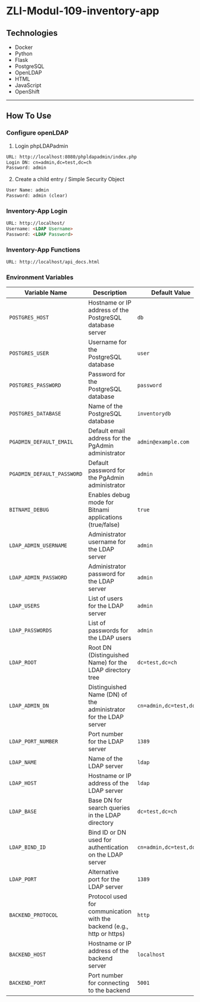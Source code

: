 # ZLI-Modul-109-inventory-app

## Technologies

- Docker
- Python
- Flask
- PostgreSQL
- OpenLDAP
- HTML
- JavaScript
- OpenShift

---

## How To Use

### Configure openLDAP

1. Login phpLDAPadmin

```html
URL: http://localhost:8080/phpldapadmin/index.php
Login DN: cn=admin,dc=test,dc=ch
Password: admin
```

2. Create a child entry / Simple Security Object

```html
User Name: admin
Password: admin (clear)
```

### Inventory-App Login

```html
URL: http://localhost/
Username: <LDAP Username>
Password: <LDAP Password>
```

### Inventory-App Functions

```html
URL: http://localhost/api_docs.html
```

### Environment Variables

| Variable Name             | Description                                                                                   | Default Value               | Required |
|---------------------------|-----------------------------------------------------------------------------------------------|-----------------------------|----------|
| `POSTGRES_HOST`           | Hostname or IP address of the PostgreSQL database server                                      | `db`                        | Yes      |
| `POSTGRES_USER`           | Username for the PostgreSQL database                                                          | `user`                      | Yes      |
| `POSTGRES_PASSWORD`       | Password for the PostgreSQL database                                                          | `password`                  | Yes      |
| `POSTGRES_DATABASE`       | Name of the PostgreSQL database                                                               | `inventorydb`               | Yes      |
| `PGADMIN_DEFAULT_EMAIL`   | Default email address for the PgAdmin administrator                                           | `admin@example.com`         | Yes      |
| `PGADMIN_DEFAULT_PASSWORD`| Default password for the PgAdmin administrator                                                | `admin`                     | Yes      |
| `BITNAMI_DEBUG`           | Enables debug mode for Bitnami applications (true/false)                                      | `true`                      | No       |
| `LDAP_ADMIN_USERNAME`     | Administrator username for the LDAP server                                                    | `admin`                     | Yes      |
| `LDAP_ADMIN_PASSWORD`     | Administrator password for the LDAP server                                                    | `admin`                     | Yes      |
| `LDAP_USERS`              | List of users for the LDAP server                                                             | `admin`                     | Yes      |
| `LDAP_PASSWORDS`          | List of passwords for the LDAP users                                                          | `admin`                     | Yes      |
| `LDAP_ROOT`               | Root DN (Distinguished Name) for the LDAP directory tree                                      | `dc=test,dc=ch`             | Yes      |
| `LDAP_ADMIN_DN`           | Distinguished Name (DN) of the administrator for the LDAP server                              | `cn=admin,dc=test,dc=ch`    | Yes      |
| `LDAP_PORT_NUMBER`        | Port number for the LDAP server                                                               | `1389`                      | Yes      |
| `LDAP_NAME`               | Name of the LDAP server                                                                       | `ldap`                      | Yes      |
| `LDAP_HOST`               | Hostname or IP address of the LDAP server                                                     | `ldap`                      | Yes      |
| `LDAP_BASE`               | Base DN for search queries in the LDAP directory                                              | `dc=test,dc=ch`             | Yes      |
| `LDAP_BIND_ID`            | Bind ID or DN used for authentication on the LDAP server                                      | `cn=admin,dc=test,dc=ch`    | Yes      |
| `LDAP_PORT`               | Alternative port for the LDAP server                                                          | `1389`                      | Yes      |
| `BACKEND_PROTOCOL`        | Protocol used for communication with the backend (e.g., http or https)                        | `http`                      | Yes      |
| `BACKEND_HOST`            | Hostname or IP address of the backend server                                                  | `localhost`                 | Yes      |
| `BACKEND_PORT`            | Port number for connecting to the backend                                                     | `5001`                      | Yes      |